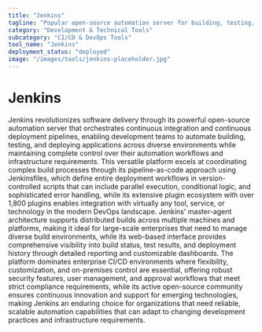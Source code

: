 ```yaml
---
title: "Jenkins"
tagline: "Popular open-source automation server for building, testing, and deploying code"
category: "Development & Technical Tools"
subcategory: "CI/CD & DevOps Tools"
tool_name: "Jenkins"
deployment_status: "deployed"
image: "/images/tools/jenkins-placeholder.jpg"
---
```


# Jenkins

Jenkins revolutionizes software delivery through its powerful open-source automation server that orchestrates continuous integration and continuous deployment pipelines, enabling development teams to automate building, testing, and deploying applications across diverse environments while maintaining complete control over their automation workflows and infrastructure requirements. This versatile platform excels at coordinating complex build processes through its pipeline-as-code approach using Jenkinsfiles, which define entire deployment workflows in version-controlled scripts that can include parallel execution, conditional logic, and sophisticated error handling, while its extensive plugin ecosystem with over 1,800 plugins enables integration with virtually any tool, service, or technology in the modern DevOps landscape. Jenkins' master-agent architecture supports distributed builds across multiple machines and platforms, making it ideal for large-scale enterprises that need to manage diverse build environments, while its web-based interface provides comprehensive visibility into build status, test results, and deployment history through detailed reporting and customizable dashboards. The platform dominates enterprise CI/CD environments where flexibility, customization, and on-premises control are essential, offering robust security features, user management, and approval workflows that meet strict compliance requirements, while its active open-source community ensures continuous innovation and support for emerging technologies, making Jenkins an enduring choice for organizations that need reliable, scalable automation capabilities that can adapt to changing development practices and infrastructure requirements.